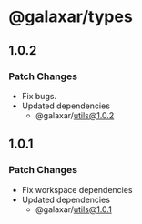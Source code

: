 # @galaxar/types

## 1.0.2

### Patch Changes

-   Fix bugs.
-   Updated dependencies
    -   @galaxar/utils@1.0.2

## 1.0.1

### Patch Changes

-   Fix workspace dependencies
-   Updated dependencies
    -   @galaxar/utils@1.0.1
